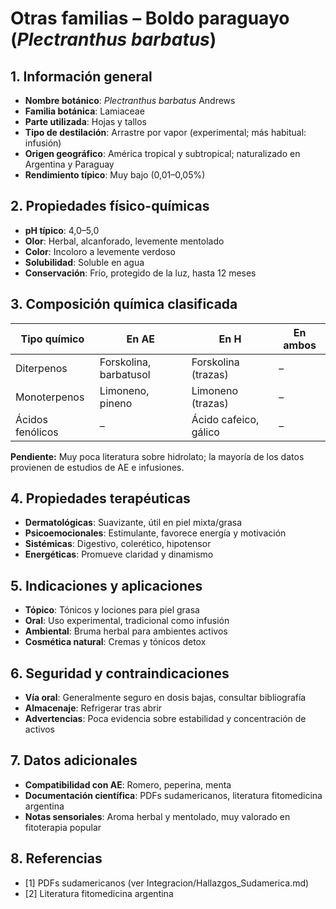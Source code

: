 # Otras familias – Boldo paraguayo (*Plectranthus barbatus*)

## 1. Información general
- **Nombre botánico**: *Plectranthus barbatus* Andrews
- **Familia botánica**: Lamiaceae
- **Parte utilizada**: Hojas y tallos
- **Tipo de destilación**: Arrastre por vapor (experimental; más habitual: infusión)
- **Origen geográfico**: América tropical y subtropical; naturalizado en Argentina y Paraguay
- **Rendimiento típico**: Muy bajo (0,01–0,05%)

## 2. Propiedades físico-químicas
- **pH típico**: 4,0–5,0
- **Olor**: Herbal, alcanforado, levemente mentolado
- **Color**: Incoloro a levemente verdoso
- **Solubilidad**: Soluble en agua
- **Conservación**: Frío, protegido de la luz, hasta 12 meses

## 3. Composición química clasificada
| Tipo químico                | En AE                             | En H                               | En ambos         |
|----------------------------|-----------------------------------|-------------------------------------|------------------|
| Diterpenos                  | Forskolina, barbatusol            | Forskolina (trazas)                 | –                |
| Monoterpenos                | Limoneno, pineno                  | Limoneno (trazas)                   | –                |
| Ácidos fenólicos            | –                                 | Ácido cafeico, gálico               | –                |

**Pendiente:** Muy poca literatura sobre hidrolato; la mayoría de los datos provienen de estudios de AE e infusiones.

## 4. Propiedades terapéuticas
- **Dermatológicas**: Suavizante, útil en piel mixta/grasa
- **Psicoemocionales**: Estimulante, favorece energía y motivación
- **Sistémicas**: Digestivo, colerético, hipotensor
- **Energéticas**: Promueve claridad y dinamismo

## 5. Indicaciones y aplicaciones
- **Tópico**: Tónicos y lociones para piel grasa
- **Oral**: Uso experimental, tradicional como infusión
- **Ambiental**: Bruma herbal para ambientes activos
- **Cosmética natural**: Cremas y tónicos detox

## 6. Seguridad y contraindicaciones
- **Vía oral**: Generalmente seguro en dosis bajas, consultar bibliografía
- **Almacenaje**: Refrigerar tras abrir
- **Advertencias**: Poca evidencia sobre estabilidad y concentración de activos

## 7. Datos adicionales
- **Compatibilidad con AE**: Romero, peperina, menta
- **Documentación científica**: PDFs sudamericanos, literatura fitomedicina argentina
- **Notas sensoriales**: Aroma herbal y mentolado, muy valorado en fitoterapia popular

## 8. Referencias
- [1] PDFs sudamericanos (ver Integracion/Hallazgos_Sudamerica.md)
- [2] Literatura fitomedicina argentina

